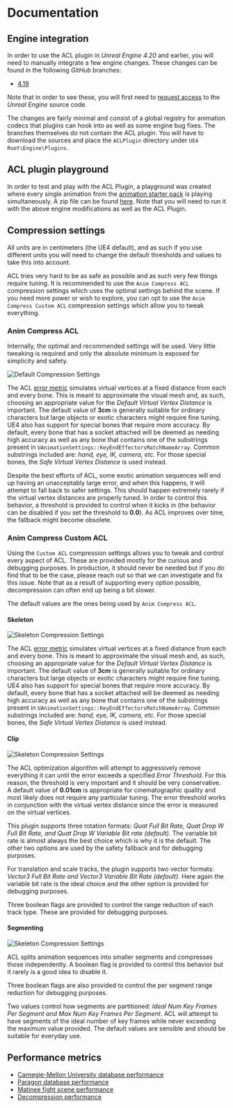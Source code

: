 # Documentation

## Engine integration

In order to use the ACL plugin in *Unreal Engine 4.20* and earlier, you will need to manually integrate a few engine changes. These changes can be found in the following *GitHub* branches:

* [4.19](https://github.com/nfrechette/UnrealEngine/tree/4.19-acl)

Note that in order to see these, you will first need to [request access](https://www.unrealengine.com/en-US/ue4-on-github) to the *Unreal Engine* source code.

The changes are fairly minimal and consist of a global registry for animation codecs that plugins can hook into as well as some engine bug fixes. The branches themselves do not contain the ACL plugin. You will have to download the sources and place the `ACLPlugin` directory under `UE4 Root\Engine\Plugins`.

## ACL plugin playground

In order to test and play with the ACL Plugin, a playground was created where every single animation from the [animation starter pack](https://www.unrealengine.com/marketplace/animation-starter-pack) is playing simultaneously. A zip file can be found [here](https://drive.google.com/open?id=1m917lmF6rYCfIUAKA7wbRHl9vHNAR_6O). Note that you will need to run it with the above engine modifications as well as the ACL Plugin.

## Compression settings

All units are in centimeters (the UE4 default), and as such if you use different units you will need to change the default thresholds and values to take this into account.

ACL tries very hard to be as safe as possible and as such very few things require tuning. It is recommended to use the `Anim Compress ACL` compression settings which uses the optimal settings behind the scene. If you need more power or wish to explore, you can opt to use the `Anim Compress Custom ACL` compression settings which allow you to tweak everything.

### Anim Compress ACL

Internally, the optimal and recommended settings will be used. Very little tweaking is required and only the absolute minimum is exposed for simplicity and safety.

![Default Compression Settings](Images/CompressionSettings_Default.png)

The ACL [error metric](https://github.com/nfrechette/acl/blob/develop/docs/error_metrics.md) simulates virtual vertices at a fixed distance from each and every bone. This is meant to approximate the visual mesh and, as such, choosing an appropriate value for the *Default Virtual Vertex Distance* is important. The default value of **3cm** is generally suitable for ordinary characters but large objects or exotic characters might require fine tuning. UE4 also has support for special bones that require more accuracy. By default, every bone that has a socket attached will be deemed as needing high accuracy as well as any bone that contains one of the substrings present in `UAnimationSettings::KeyEndEffectorsMatchNameArray`. Common substrings included are: *hand, eye, IK, camera, etc*. For those special bones, the *Safe Virtual Vertex Distance* is used instead.

Despite the best efforts of ACL, some exotic animation sequences will end up having an unacceptably large error, and when this happens, it will attempt to fall back to safer settings. This should happen extremely rarely if the virtual vertex distances are properly tuned. In order to control this behavior, a threshold is provided to control when it kicks in (the behavior can be disabled if you set the threshold to **0.0**). As ACL improves over time, the fallback might become obsolete.

### Anim Compress Custom ACL

Using the `Custom ACL` compression settings allows you to tweak and control every aspect of ACL. These are provided mostly for the curious and debugging purposes. In production, it should never be needed but if you do find that to be the case, please reach out so that we can investigate and fix this issue. Note that as a result of supporting every option possible, decompression can often end up being a bit slower.

The default values are the ones being used by `Anim Compress ACL`.

#### Skeleton

![Skeleton Compression Settings](Images/CompressionSettings_Custom_Skeleton.png)

The ACL [error metric](https://github.com/nfrechette/acl/blob/develop/docs/error_metrics.md) simulates virtual vertices at a fixed distance from each and every bone. This is meant to approximate the visual mesh and, as such, choosing an appropriate value for the *Default Virtual Vertex Distance* is important. The default value of **3cm** is generally suitable for ordinary characters but large objects or exotic characters might require fine tuning. UE4 also has support for special bones that require more accuracy. By default, every bone that has a socket attached will be deemed as needing high accuracy as well as any bone that contains one of the substrings present in `UAnimationSettings::KeyEndEffectorsMatchNameArray`. Common substrings included are: *hand, eye, IK, camera, etc*. For those special bones, the *Safe Virtual Vertex Distance* is used instead.

#### Clip

![Skeleton Compression Settings](Images/CompressionSettings_Custom_Clip.png)

The ACL optimization algorithm will attempt to aggressively remove everything it can until the error exceeds a specified *Error Threshold*. For this reason, the threshold is very important and it should be very conservative. A default value of **0.01cm** is appropriate for cinematographic quality and most likely does not require any particular tuning. The error threshold works in conjunction with the virtual vertex distance since the error is measured on the virtual vertices.

This plugin supports three rotation formats: *Quat Full Bit Rate, Quat Drop W Full Bit Rate, and Quat Drop W Variable Bit rate (default)*. The variable bit rate is almost always the best choice which is why it is the default. The other two options are used by the safety fallback and for debugging purposes.

For translation and scale tracks, the plugin supports two vector formats: *Vector3 Full Bit Rate and Vector3 Variable Bit Rate (default)*. Here again the variable bit rate is the ideal choice and the other option is provided for debugging purposes.

Three boolean flags are provided to control the range reduction of each track type. These are provided for debugging purposes.

#### Segmenting

![Skeleton Compression Settings](Images/CompressionSettings_Custom_Segmenting.png)

ACL splits animation sequences into smaller segments and compresses those independently. A boolean flag is provided to control this behavior but it rarely is a good idea to disable it.

Three boolean flags are also provided to control the per segment range reduction for debugging purposes.

Two values control how segments are partitioned: *Ideal Num Key Frames Per Segment and Max Num Key Frames Per Segment*. ACL will attempt to have segments of the ideal number of key frames while never exceeding the maximum value provided. The default values are sensible and should be suitable for everyday use.

## Performance metrics

*  [Carnegie-Mellon University database performance](cmu_performance.md)
*  [Paragon database performance](paragon_performance.md)
*  [Matinee fight scene performance](fight_scene_performance.md)
*  [Decompression performance](decompression_performance.md)
